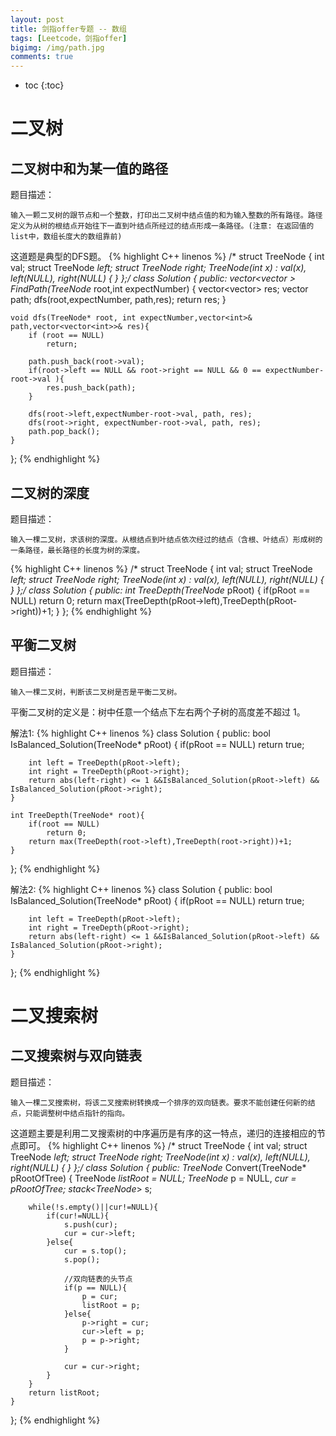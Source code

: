 ```yaml
---
layout: post
title: 剑指offer专题 -- 数组
tags: [Leetcode，剑指offer]
bigimg: /img/path.jpg
comments: true
---
```


* toc
{:toc}

# 二叉树

## 二叉树中和为某一值的路径

题目描述：
```
输入一颗二叉树的跟节点和一个整数，打印出二叉树中结点值的和为输入整数的所有路径。路径定义为从树的根结点开始往下一直到叶结点所经过的结点形成一条路径。(注意: 在返回值的list中，数组长度大的数组靠前)
```
这道题是典型的DFS题。
{% highlight C++ linenos %}
/*
struct TreeNode {
	int val;
	struct TreeNode *left;
	struct TreeNode *right;
	TreeNode(int x) :
			val(x), left(NULL), right(NULL) {
	}
};*/
class Solution {
public:
    vector<vector<int> > FindPath(TreeNode* root,int expectNumber) {
        vector<vector<int>> res;
        vector<int> path;
        dfs(root,expectNumber, path,res);
        return res;
    }
    
    void dfs(TreeNode* root, int expectNumber,vector<int>& path,vector<vector<int>>& res){
        if (root == NULL)
            return;
        
        path.push_back(root->val);
        if(root->left == NULL && root->right == NULL && 0 == expectNumber-root->val ){
            res.push_back(path);
        }
        
        dfs(root->left,expectNumber-root->val, path, res);
        dfs(root->right, expectNumber-root->val, path, res);
        path.pop_back();
    }
};
{% endhighlight %}

## 二叉树的深度

题目描述：
```
输入一棵二叉树，求该树的深度。从根结点到叶结点依次经过的结点（含根、叶结点）形成树的一条路径，最长路径的长度为树的深度。
```

{% highlight C++ linenos %}
/*
struct TreeNode {
	int val;
	struct TreeNode *left;
	struct TreeNode *right;
	TreeNode(int x) :
			val(x), left(NULL), right(NULL) {
	}
};*/
class Solution {
public:
    int TreeDepth(TreeNode* pRoot)
    {
        if(pRoot == NULL)
            return 0;
        return max(TreeDepth(pRoot->left),TreeDepth(pRoot->right))+1;
    }
};
{% endhighlight %}

## 平衡二叉树

题目描述：
```
输入一棵二叉树，判断该二叉树是否是平衡二叉树。
```
平衡二叉树的定义是：树中任意一个结点下左右两个子树的高度差不超过 1。

解法1:
{% highlight C++ linenos %}
class Solution {
public:
    bool IsBalanced_Solution(TreeNode* pRoot) {
        if(pRoot == NULL)
            return true;
        
        int left = TreeDepth(pRoot->left);
        int right = TreeDepth(pRoot->right);
        return abs(left-right) <= 1 &&IsBalanced_Solution(pRoot->left) && IsBalanced_Solution(pRoot->right);
    }
    
    int TreeDepth(TreeNode* root){
        if(root == NULL)
            return 0;
        return max(TreeDepth(root->left),TreeDepth(root->right))+1;
    }
};
{% endhighlight %}

解法2:
{% highlight C++ linenos %}
class Solution {
public:
    bool IsBalanced_Solution(TreeNode* pRoot) {
        if(pRoot == NULL)
            return true;
        
        int left = TreeDepth(pRoot->left);
        int right = TreeDepth(pRoot->right);
        return abs(left-right) <= 1 &&IsBalanced_Solution(pRoot->left) && IsBalanced_Solution(pRoot->right);
    }
    
};
{% endhighlight %}

# 二叉搜索树

## 二叉搜索树与双向链表

题目描述：
```
输入一棵二叉搜索树，将该二叉搜索树转换成一个排序的双向链表。要求不能创建任何新的结点，只能调整树中结点指针的指向。
```
这道题主要是利用二叉搜索树的中序遍历是有序的这一特点，递归的连接相应的节点即可。
{% highlight C++ linenos %}
/*
struct TreeNode {
	int val;
	struct TreeNode *left;
	struct TreeNode *right;
	TreeNode(int x) :
			val(x), left(NULL), right(NULL) {
	}
};*/
class Solution {
public:
    TreeNode* Convert(TreeNode* pRootOfTree)
    {
        TreeNode *listRoot = NULL;
        TreeNode* p = NULL, *cur = pRootOfTree;
        stack<TreeNode*> s;
        
        while(!s.empty()||cur!=NULL){
            if(cur!=NULL){
                s.push(cur);
                cur = cur->left;
            }else{
                cur = s.top();
                s.pop();
                
                //双向链表的头节点
                if(p == NULL){
                    p = cur;
                    listRoot = p;
                }else{
                    p->right = cur;
                    cur->left = p;
                    p = p->right;
                }
                
                cur = cur->right;
            }
        }
        return listRoot;
    }
};
{% endhighlight %}
